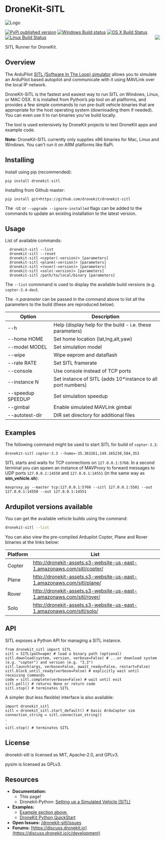 # DroneKit-SITL

![Logo](https://cloud.githubusercontent.com/assets/5368500/10805537/90dd4b14-7e22-11e5-9592-5925348a7df9.png)

[![PyPi published version](https://img.shields.io/pypi/v/dronekit-sitl.svg)](https://pypi.org/project/dronekit_sitl/) [![Windows Build status](https://img.shields.io/appveyor/ci/3drobotics/dronekit-sitl.svg?label=windows)](https://ci.appveyor.com/project/3drobotics/dronekit-sitl/branch/master) [![OS X Build Status](https://img.shields.io/travis/dronekit/dronekit-sitl.svg?label=os%20x)](https://travis-ci.org/dronekit/dronekit-sitl) [![Linux Build Status](https://img.shields.io/circleci/project/dronekit/dronekit-sitl.svg?label=linux)](https://circleci.com/gh/dronekit/dronekit-sitl)<a href="https://discuss.dronekit.io/c/development"><img align="right" src="https://img.shields.io/badge/support-discuss.dronekit.io-blue.svg"></img></a>

SITL Runner for DroneKit.

## Overview

The ArduPilot [SITL (Software In The Loop) simulator](http://ardupilot.org/dev/docs/sitl-simulator-software-in-the-loop.html) allows you to simulate an ArduPilot based autopilot and communicate with it using MAVLink over the local IP network. 

DroneKit-SITL is the fastest and easiest way to run SITL on Windows, Linux, or MAC OSX. It is installed from Python’s pip tool on all platforms, and provides a few simple commands to run pre-built vehicle binaries that are appropriate for the host operating system (downloading them if needed). You can even use it to run binaries you've build locally.

The tool is used extensively by DroneKit projects to test DroneKit apps and example code.

**Note:** DroneKit-SITL currently only supplies x86 binaries for Mac, Linux and Windows. You can't run it on ARM platforms like RaPi.

## Installing

Install using pip (recommended):

```
pip install dronekit-sitl
```

Installing from Github master:
```
pip install git+https://github.com/dronekit/dronekit-sitl
```

The `-UI` or `--upgrade --ignore-installed` flags can be added to the commands to update an existing installation to the latest version.

## Usage

List of available commands:

```
  dronekit-sitl --list
  dronekit-sitl --reset
  dronekit-sitl <copter(-version)> [parameters]
  dronekit-sitl <plane(-version)> [parameters]
  dronekit-sitl <rover(-version)> [parameters]
  dronekit-sitl <solo(-version)> [parameters]
  dronekit-sitl /path/to/local/binary [parameters]
```

The ``--list`` commmand is used to display the available build versions (e.g. `copter-3.4-dev`).

The ``-h`` *parameter* can be passed in the command above to list all the parameters to the build 
(these are reproduced below).

| Option | Description |
|------|----|
| --h | Help (display help for the build - i.e. these parameters) |
| --home HOME | Set home location (lat,lng,alt,yaw) |
| --model MODEL | Set simulation model |
| --wipe | Wipe eeprom and dataflash |
| --rate RATE | Set SITL framerate |
| --console | Use console instead of TCP ports |
| --instance N | Set instance of SITL (adds 10*instance to all port numbers) |
| --speedup SPEEDUP | Set simulation speedup |
| --gimbal | Enable simulated MAVLink gimbal |
| --autotest-dir | DIR set directory for additional files |


## Examples

The following command might be used to start SITL for build of `copter-3.3`:

```
dronekit-sitl copter-3.3 --home=-35.363261,149.165230,584,353
```

SITL starts and waits for TCP connections on `127.0.0.1:5760`. In a second terminal you can spawn an instance of MAVProxy to
forward messages to UDP ports `127.0.0.1:14550` and `127.0.0.1:14551` (in the same way as **sim_vehicle.sh**):

```
mavproxy.py --master tcp:127.0.0.1:5760 --sitl 127.0.0.1:5501 --out 127.0.0.1:14550 --out 127.0.0.1:14551
```


## Ardupilot versions available

You can get the available vehicle builds using the command:
```bash
dronekit-sitl --list
```

You can also view the pre-compiled Ardupilot Copter, Plane and Rover binaries at the links below:

| Platform | List |
|------|----|
| Copter | <http://dronekit-assets.s3-website-us-east-1.amazonaws.com/sitl/copter/> |
| Plane | <http://dronekit-assets.s3-website-us-east-1.amazonaws.com/sitl/plane/> |
| Rover | <http://dronekit-assets.s3-website-us-east-1.amazonaws.com/sitl/rover/> |
| Solo | <http://dronekit-assets.s3-website-us-east-1.amazonaws.com/sitl/solo/> |


## API

SITL exposes a Python API for managing a SITL instance.

```
from dronekit_sitl import SITL
sitl = SITL(path=apm) # load a binary path (optional)
sitl.download(system, version, verbose=False) # ...or download system (e.g. "copter") and version (e.g. "3.3")
sitl.launch(args, verbose=False, await_ready=False, restart=False)
sitl.block_until_ready(verbose=False) # explicitly wait until receiving commands
code = sitl.complete(verbose=False) # wait until exit
sitl.poll() # returns None or return code
sitl.stop() # terminates SITL
```

A simpler (but less flexible) interface is also available:
```
import dronekit_sitl
sitl = dronekit_sitl.start_default() # basic ArduCopter sim
connection_string = sitl.connection_string()
.
.
sitl.stop() # terminates SITL
```

## License

dronekit-sitl is licensed as MIT, Apache-2.0, and GPLv3.

pysim is licensed as GPLv3.


## Resources

* **Documentation:** 
  * This page! 
  * Dronekit-Python: [Setting up a Simulated Vehicle (SITL)](http://python.dronekit.io/develop/sitl_setup.html)
* **Examples:** 
  * [Example section above](#examples), 
  * [DroneKit Python QuickStart](http://python.dronekit.io/guide/quick_start.html#basic-hello-drone)
* **Open Issues:** [/dronekit-sitl/issues](https://github.com/dronekit/dronekit-sitl/issues)
* **Forums:** [https://discuss.dronekit.io](https://discuss.dronekit.io/c/development)
